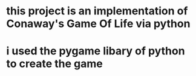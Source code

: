 # this project is an implementation of Conaway's Game Of Life via python
# i used the pygame libary of python to create the game
